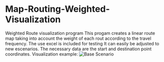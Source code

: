 # Map-Routing-Weighted-Visualization
Weighted Route visualization program 
This progam creates a linear route map taking into account the weight of each rout according to the travel frequency. 
The use excel is included for testing
It can easily be adjusted to new escenarios. The necessary data are the start and destination point coordinates. 
Visualization example:
![Base Scenario](https://user-images.githubusercontent.com/111091383/184254722-78a554a2-aaf2-4221-9e8b-0f629f1b8b38.png)
